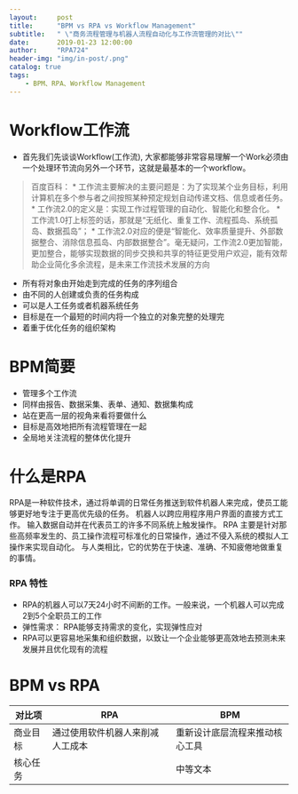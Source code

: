 ```yaml
---
layout:     post
title:      "BPM vs RPA vs Workflow Management"
subtitle:   " \"商务流程管理与机器人流程自动化与工作流管理的对比\""
date:       2019-01-23 12:00:00
author:     "RPA724"
header-img: "img/in-post/.png"
catalog: true
tags:
    - BPM、RPA、Workflow Management
---
```


# Workflow工作流

* 首先我们先谈谈Workflow(工作流), 大家都能够非常容易理解一个Work必须由一个处理环节流向另外一个环节，这就是最基本的一个workflow。

>百度百科： * 工作流主要解决的主要问题是：为了实现某个业务目标，利用计算机在多个参与者之间按照某种预定规划自动传递文档、信息或者任务。
>         * 工作流2.0的定义是：实现工作过程管理的自动化、智能化和整合化。
>         * 工作流1.0打上标签的话，那就是“无纸化、重复工作、流程孤岛、系统孤岛、数据孤岛”；
>         * 工作流2.0对应的便是“智能化、效率质量提升、外部数据整合、消除信息孤岛、内部数据整合”。毫无疑问，工作流2.0更加智能，更加整合，能够实现数据的同步交换和共享的特征更受用户欢迎，能有效帮助企业简化多余流程，是未来工作流技术发展的方向

* 所有将对象由开始走到完成的任务的序列组合
* 由不同的人创建或负责的任务构成
* 可以是人工任务或者机器系统任务
* 目标是在一个最短的时间内将一个独立的对象完整的处理完
* 着重于优化任务的组织架构

# BPM简要
* 管理多个工作流
* 同样由报告、数据采集、表单、通知、数据集构成
* 站在更高一层的视角来看将要做什么
* 目标是高效地把所有流程管理在一起
* 全局地关注流程的整体优化提升


# 什么是RPA
RPA是一种软件技术，通过将单调的日常任务推送到软件机器人来完成，使员工能够更好地专注于更高优先级的任务。 机器人以跨应用程序用户界面的直接方式工作。 输入数据自动并在代表员工的许多不同系统上触发操作。
RPA 主要是针对那些高频率发生的、员工操作流程可标准化的日常操作，通过不侵入系统的模拟人工操作来实现自动化。 与人类相比，它的优势在于快速、准确、不知疲倦地做重复的事情。
### RPA 特性
* RPA的机器人可以7天24小时不间断的工作。一般来说，一个机器人可以完成2到5个全职员工的工作
* 弹性需求： RPA能够支持需求的变化，实现弹性应对
* RPA可以更容易地采集和组织数据，以致让一个企业能够更高效地去预测未来发展并且优化现有的流程


# BPM vs RPA 


| 对比项 | RPA | BPM |
| ------ | ------ | ------ |
| 商业目标 | 通过使用软件机器人来削减人工成本 | 重新设计底层流程来推动核心工具 |
| 核心任务 |  | 中等文本 |



